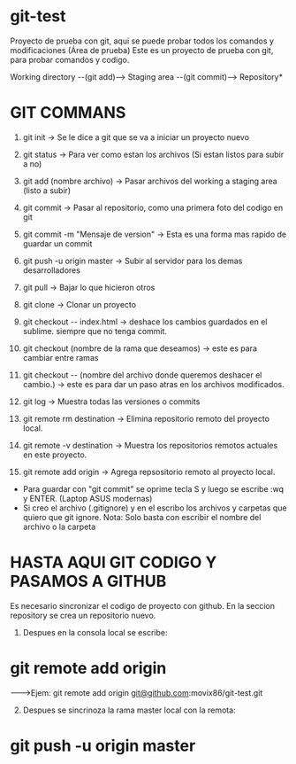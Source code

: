 # git-test
Proyecto de prueba con git, aqui se puede probar todos los comandos y modificaciones (Área de prueba)
Este es un proyecto de prueba con git, para probar comandos y codigo.


Working directory --(git add)--> Staging area --(git commit)--> Repository*

# GIT COMMANS
1. git init   -> Se le dice a git que se va a iniciar un proyecto nuevo
2. git status -> Para ver como estan los archivos (Si estan listos para subir a no)
3. git add (nombre archivo) -> Pasar archivos del working a staging area (listo a subir)
4. git commit ->  Pasar al repositorio, como una primera foto del codigo en git
5. git commit -m "Mensaje de version" -> Esta es una forma mas rapido de guardar un commit
6. git push -u origin master   -> Subir al servidor para los demas desarrolladores
7. git pull   -> Bajar lo que hicieron otros
8. git clone  -> Clonar un proyecto
9. git checkout -- index.html -> deshace los cambios guardados en el sublime. siempre que no tenga commit.

10. git checkout (nombre de la rama que deseamos) -> este es para cambiar entre ramas
11. git checkout -- (nombre del archivo donde queremos deshacer el cambio.) -> este es para dar un paso atras en los archivos modificados.
12. git log -> Muestra todas las versiones o commits
13. git remote rm destination -> Elimina repositorio remoto del proyecto local.
14. git remote -v destination -> Muestra los repositorios remotos actuales en este proyecto.
15. git remote add origin <ssh direction> -> Agrega repsositorio remoto al proyecto local.

* Para guardar con "git commit" se oprime tecla S y luego se escribe :wq y ENTER. (Laptop ASUS modernas)
* Si creo el archivo (.gitignore) y en el escribo los archivos y carpetas que quiero que git ignore. Nota: Solo basta con escribir el nombre del archivo o la carpeta
# HASTA AQUI GIT CODIGO Y PASAMOS A GITHUB
Es necesario sincronizar el codigo de proyecto con github. En la seccion repository se crea un repositorio nuevo.
1) Despues en la consola local se escribe:

# git remote add origin <codigo ssh del proyecto>
--->Ejem: git remote add origin git@github.com:movix86/git-test.git

2) Despues se sincrinoza la rama master local con la remota:
# git push -u origin master

